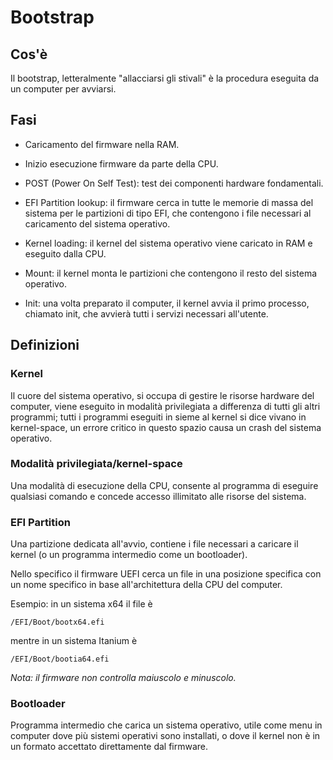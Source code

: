 # Bootstrap

## Cos'è
Il bootstrap, letteralmente "allacciarsi gli stivali" è la procedura eseguita da un computer per avviarsi.

## Fasi

- Caricamento del firmware nella RAM.

- Inizio esecuzione firmware da parte della CPU.

- POST (Power On Self Test): test dei componenti hardware fondamentali.

- EFI Partition lookup: il firmware cerca in tutte le memorie di massa del sistema per le partizioni di tipo EFI, che contengono i file necessari al caricamento del sistema operativo.

- Kernel loading: il kernel del sistema operativo viene caricato in RAM e eseguito dalla CPU.

- Mount: il kernel monta le partizioni che contengono il resto del sistema operativo.

- Init: una volta preparato il computer, il kernel avvia il primo processo, chiamato init, che avvierà tutti i servizi necessari all'utente.

## Definizioni

### Kernel
Il cuore del sistema operativo, si occupa di gestire le risorse hardware del computer, viene eseguito in modalità privilegiata a differenza di tutti gli altri programmi; tutti i programmi eseguiti in sieme al kernel si dice vivano in kernel-space, un errore critico in questo spazio causa un crash del sistema operativo.

### Modalità privilegiata/kernel-space
Una modalità di esecuzione della CPU, consente al programma di eseguire qualsiasi comando e concede accesso illimitato alle risorse del sistema.

### EFI Partition
Una partizione dedicata all'avvio, contiene i file necessari a caricare il kernel (o un programma intermedio come un bootloader).

Nello specifico il firmware UEFI cerca un file in una posizione specifica con un nome specifico in base all'architettura della CPU del computer.

Esempio: in un sistema x64 il file è
```
/EFI/Boot/bootx64.efi
```

mentre in un sistema Itanium è
```
/EFI/Boot/bootia64.efi
```

*Nota: il firmware non controlla maiuscolo e minuscolo.*

### Bootloader

Programma intermedio che carica un sistema operativo, utile come menu in computer dove più sistemi operativi sono installati, o dove il kernel non è in un formato accettato direttamente dal firmware.